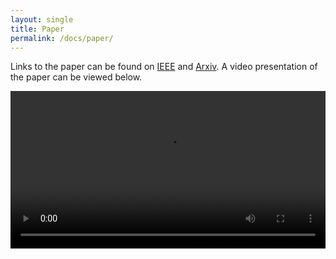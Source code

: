 ```yaml
---
layout: single
title: Paper
permalink: /docs/paper/
---
```


Links to the paper can be found on [IEEE](https://ieeexplore.ieee.org/document/10610769) and [Arxiv](https://arxiv.org/pdf/2502.05693). A video presentation of the paper can be viewed below.

<video style="width: 100%; height: auto;" playsinline controls="controls" preload="auto">
  <source src="{{ site.baseurl }}/assets/videos/ICRA-2024-InfoVaya-Video.webm" type="video/webm">
  <source src="{{ site.baseurl }}/assets/videos/ICRA-2024-InfoVaya-Video.mp4" type="video/mp4">
</video>